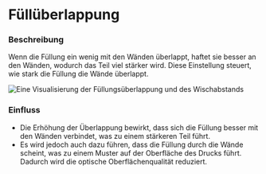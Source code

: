 Füllüberlappung
====
### **Beschreibung**
Wenn die Füllung ein wenig mit den Wänden überlappt, haftet sie besser an den Wänden, wodurch das Teil viel stärker wird. Diese Einstellung steuert, wie stark die Füllung die Wände überlappt.

![Eine Visualisierung der Füllungsüberlappung und des Wischabstands](../images/infill_overlap.svg)

### **Einfluss**
* Die Erhöhung der Überlappung bewirkt, dass sich die Füllung besser mit den Wänden verbindet, was zu einem stärkeren Teil führt.
* Es wird jedoch auch dazu führen, dass die Füllung durch die Wände scheint, was zu einem Muster auf der Oberfläche des Drucks führt. Dadurch wird die optische Oberflächenqualität reduziert.